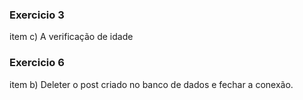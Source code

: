 ### Exercicio 3

item c) A verificação de idade

### Exercicio 6

item b) Deleter o post criado no banco de dados e fechar a conexão.
